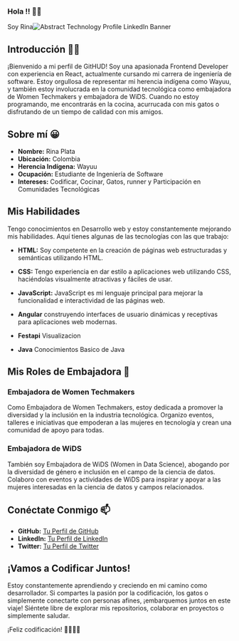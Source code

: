 ### Hola !! 👋🔭

Soy Rina![Abstract Technology Profile LinkedIn Banner](https://github.com/Rinaplata/Rinaplata/assets/55161289/2f46b784-9bdf-4f3b-b8b8-e6053690e252)


## Introducción 👩‍💻
¡Bienvenido a mi perfil de GitHUD! Soy una apasionada Frontend Developer con experiencia en React, actualmente cursando mi carrera de ingeniería de software. Estoy orgullosa de representar mi herencia indígena como Wayuu, y también estoy involucrada en la comunidad tecnológica como embajadora de Women Techmakers y embajadora de WiDS. Cuando no estoy programando, me encontrarás en la cocina, acurrucada con mis gatos o disfrutando de un tiempo de calidad con mis amigos.

## Sobre mí 😀

- **Nombre:** Rina Plata 
- **Ubicación:** Colombia 
- **Herencia Indígena:** Wayuu
- **Ocupación:** Estudiante de Ingeniería de Software
- **Intereses:** Codificar, Cocinar, Gatos, runner y  Participación en Comunidades Tecnológicas

## Mis Habilidades
 Tengo conocimientos en Desarrollo web y estoy constantemente mejorando mis habilidades. Aquí tienes algunas de las tecnologías con las que trabajo:

- **HTML:** Soy competente en la creación de páginas web estructuradas y semánticas utilizando HTML.

- **CSS:** Tengo experiencia en dar estilo a aplicaciones web utilizando CSS, haciéndolas visualmente atractivas y fáciles de usar.

- **JavaScript:** JavaScript es mi lenguaje principal para mejorar la funcionalidad e interactividad de las páginas web.

- **Angular** construyendo interfaces de usuario dinámicas y receptivas para aplicaciones web modernas.
 
- **Festapi** Visualizacion 

- **Java** Conocimientos Basico de Java

## Mis Roles de Embajadora 👯
### Embajadora de Women Techmakers
Como Embajadora de Women Techmakers, estoy dedicada a promover la diversidad y la inclusión en la industria tecnológica. Organizo eventos, talleres e iniciativas que empoderan a las mujeres en tecnología y crean una comunidad de apoyo para todas.

### Embajadora de WiDS
También soy Embajadora de WiDS (Women in Data Science), abogando por la diversidad de género e inclusión en el campo de la ciencia de datos. Colaboro con eventos y actividades de WiDS para inspirar y apoyar a las mujeres interesadas en la ciencia de datos y campos relacionados.

## Conéctate Conmigo 📫
- **GitHub:** [Tu Perfil de GitHub](https://github.com/Rinaplata)
- **LinkedIn:** [Tu Perfil de LinkedIn](https://www.linkedin.com/in/rina-plata/)
- **Twitter:** [Tu Perfil de Twitter](https://twitter.com/rina_plata)

## ¡Vamos a Codificar Juntos!
Estoy constantemente aprendiendo y creciendo en mi camino como desarrollador. Si compartes la pasión por la codificación, los gatos o simplemente conectarte con personas afines, ¡embarquemos juntos en este viaje! Siéntete libre de explorar mis repositorios, colaborar en proyectos o simplemente saludar.

¡Feliz codificación! 🚀🐱👩‍💻
